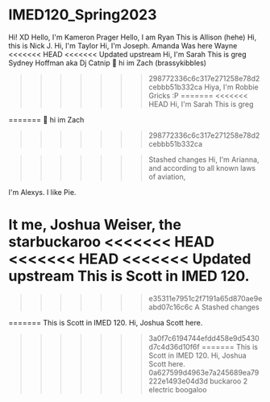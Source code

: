 # IMED120_Spring2023
Hi! XD
Hello, I'm Kameron Prager
Hello, I am Ryan
This is Allison (hehe)
Hi, this is Nick J.
Hi, I'm Taylor
Hi, I'm Joseph. 
Amanda Was here
Wayne
<<<<<<< HEAD
<<<<<<< Updated upstream
Hi, I'm Sarah
This is greg
Sydney Hoffman aka Dj Catnip
🤭 hi im Zach (brassykibbles)
>>>>>>> 298772336c6c317e271258e78d2cebbb51b332ca
Hiya, I'm Robbie Gricks :P
=======
<<<<<<< HEAD
Hi, I'm Sarah
This is greg

=======
🤭 hi im Zach
>>>>>>> 298772336c6c317e271258e78d2cebbb51b332ca

>>>>>>> Stashed changes
Hi, I'm Arianna, and according to all known laws
of aviation,

I'm Alexys. I like Pie.

It me, Joshua Weiser, the starbuckaroo
<<<<<<< HEAD
<<<<<<< HEAD
<<<<<<< Updated upstream
This is Scott in IMED 120.
=======
>>>>>>> e35311e7951c2f7191a65d870ae9eabd07c16c6c
A
>>>>>>> Stashed changes

=======
This is Scott in IMED 120.
Hi, Joshua Scott here.
>>>>>>> 3a0f7c6194744efdd458e9d5430d7c4d36d10f6f
=======
This is Scott in IMED 120.
Hi, Joshua Scott here.
>>>>>>> 0a627599d4963e7a245689ea79222e1493e04d3d
buckaroo 2 electric boogaloo